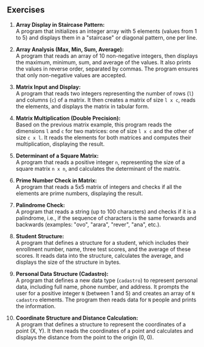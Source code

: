 ## Exercises

1. **Array Display in Staircase Pattern:**  
   A program that initializes an integer array with 5 elements (values from 1 to 5) and displays them in a "staircase" or diagonal pattern, one per line.

2. **Array Analysis (Max, Min, Sum, Average):**  
   A program that reads an array of 10 non-negative integers, then displays the maximum, minimum, sum, and average of the values. It also prints the values in reverse order, separated by commas. The program ensures that only non-negative values are accepted.

3. **Matrix Input and Display:**  
   A program that reads two integers representing the number of rows (`l`) and columns (`c`) of a matrix. It then creates a matrix of size `l x c`, reads the elements, and displays the matrix in tabular form.

4. **Matrix Multiplication (Double Precision):**  
   Based on the previous matrix example, this program reads the dimensions `l` and `c` for two matrices: one of size `l x c` and the other of size `c x l`. It reads the elements for both matrices and computes their multiplication, displaying the result.

5. **Determinant of a Square Matrix:**  
   A program that reads a positive integer `n`, representing the size of a square matrix `n x n`, and calculates the determinant of the matrix.

6. **Prime Number Check in Matrix:**  
   A program that reads a 5x5 matrix of integers and checks if all the elements are prime numbers, displaying the result.

7. **Palindrome Check:**  
   A program that reads a string (up to 100 characters) and checks if it is a palindrome, i.e., if the sequence of characters is the same forwards and backwards (examples: "ovo", "arara", "rever", "ana", etc.).

8. **Student Structure:**  
   A program that defines a structure for a student, which includes their enrollment number, name, three test scores, and the average of these scores. It reads data into the structure, calculates the average, and displays the size of the structure in bytes.

9. **Personal Data Structure (Cadastro):**  
   A program that defines a new data type (`cadastro`) to represent personal data, including full name, phone number, and address. It prompts the user for a positive integer `N` (between 1 and 5) and creates an array of `N` `cadastro` elements. The program then reads data for `N` people and prints the information.

10. **Coordinate Structure and Distance Calculation:**  
    A program that defines a structure to represent the coordinates of a point (X, Y). It then reads the coordinates of a point and calculates and displays the distance from the point to the origin (0, 0).

